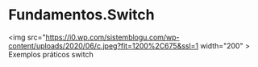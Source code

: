 # Fundamentos.Switch

<img src="https://i0.wp.com/sistemblogu.com/wp-content/uploads/2020/06/c.jpeg?fit=1200%2C675&ssl=1 width="200" >
Exemplos práticos switch

